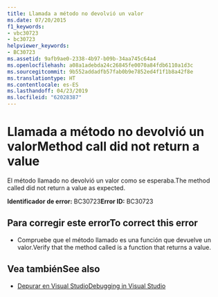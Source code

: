 ```yaml
---
title: Llamada a método no devolvió un valor
ms.date: 07/20/2015
f1_keywords:
- vbc30723
- bc30723
helpviewer_keywords:
- BC30723
ms.assetid: 9afb9ae0-2338-4b97-b09b-34aa745c64a4
ms.openlocfilehash: a08a1adebda24c26845fe0070a84fdb6110a1d3c
ms.sourcegitcommit: 9b552addadfb57fab0b9e7852ed4f1f1b8a42f8e
ms.translationtype: HT
ms.contentlocale: es-ES
ms.lasthandoff: 04/23/2019
ms.locfileid: "62028387"
---
```

# <a name="method-call-did-not-return-a-value"></a><span data-ttu-id="df308-102">Llamada a método no devolvió un valor</span><span class="sxs-lookup"><span data-stu-id="df308-102">Method call did not return a value</span></span>
<span data-ttu-id="df308-103">El método llamado no devolvió un valor como se esperaba.</span><span class="sxs-lookup"><span data-stu-id="df308-103">The method called did not return a value as expected.</span></span>  
  
 <span data-ttu-id="df308-104">**Identificador de error:** BC30723</span><span class="sxs-lookup"><span data-stu-id="df308-104">**Error ID:** BC30723</span></span>  
  
## <a name="to-correct-this-error"></a><span data-ttu-id="df308-105">Para corregir este error</span><span class="sxs-lookup"><span data-stu-id="df308-105">To correct this error</span></span>  
  
- <span data-ttu-id="df308-106">Compruebe que el método llamado es una función que devuelve un valor.</span><span class="sxs-lookup"><span data-stu-id="df308-106">Verify that the method called is a function that returns a value.</span></span>  
  
## <a name="see-also"></a><span data-ttu-id="df308-107">Vea también</span><span class="sxs-lookup"><span data-stu-id="df308-107">See also</span></span>

- [<span data-ttu-id="df308-108">Depurar en Visual Studio</span><span class="sxs-lookup"><span data-stu-id="df308-108">Debugging in Visual Studio</span></span>](/visualstudio/debugger/debugging-in-visual-studio)
